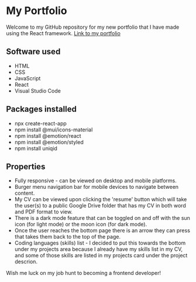 # My Portfolio
Welcome to my GitHub repository for my new portfolio that I have made using the React framework.
[Link to my portfolio](https://thajeepan-rathiharan.github.io/thajeepan_rathiharan/)

## Software used
- HTML
- CSS
- JavaScript
- React
- Visual Studio Code

## Packages installed
- npx create-react-app 
- npm install @mui/icons-material
- npm install @emotion/react
- npm install @emotion/styled
- npm install uniqid

## Properties
- Fully responsive - can be viewed on desktop and mobile platforms.
- Burger menu navigation bar for mobile devices to navigate between content.
- My CV can be viewed upon clicking the 'resume' button which will take the user(s) to a public Google Drive folder that has my CV in both word and PDF format to view.
- There is a dark mode feature that can be toggled on and off with the sun icon (for light mode) or the moon icon (for dark mode).
- Once the user reaches the bottom page there is an arrow they can press that takes them back to the top of the page.
- Coding languages (skills) list - I decided to put this towards the bottom under my projects area because I already have my skills list in my CV, and some of those skills are listed in my projects card under the project descrion.

Wish me luck on my job hunt to becoming a frontend developer!

